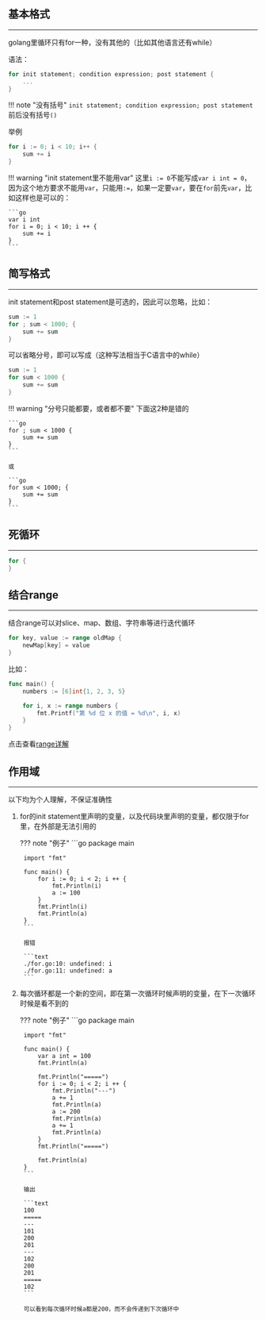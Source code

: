 ## **基本格式**

---

golang里循环只有for一种，没有其他的（比如其他语言还有while）

语法：

```go
for init statement; condition expression; post statement {
    ...
}
```

!!! note "没有括号"
	`init statement; condition expression; post statement`前后没有括号`()`

举例

```go
for i := 0; i < 10; i++ {
    sum += i
}
```

!!! warning "init statement里不能用var"
	这里`i := 0`不能写成`var i int = 0`，因为这个地方要求不能用`var`，只能用`:=`，如果一定要`var`，要在`for`前先`var`，比如这样也是可以的：

	```go
	var i int
	for i = 0; i < 10; i ++ {
	    sum += i
	}
	```

## **简写格式**

---

init statement和post statement是可选的，因此可以忽略，比如：

```go
sum := 1
for ; sum < 1000; {
    sum += sum
}
```

可以省略分号，即可以写成（这种写法相当于C语言中的while）

```go
sum := 1
for sum < 1000 {
    sum += sum
}
```

!!! warning "分号只能都要，或者都不要"
	下面这2种是错的

	```go
	for ; sum < 1000 {
	    sum += sum
	}
	```

	或

	```go
	for sum < 1000; {
	    sum += sum
	}
	```

## **死循环**

---

```go
for {
}
```

## **结合range**

---

结合range可以对slice、map、数组、字符串等进行迭代循环

```go
for key, value := range oldMap {
    newMap[key] = value
}
```

比如：

```go
func main() {
    numbers := [6]int{1, 2, 3, 5}

    for i, x := range numbers {
        fmt.Printf("第 %d 位 x 的值 = %d\n", i, x)
    }
}
```

点击查看[range详解](/other/range/)

## **作用域**

---

以下均为个人理解，不保证准确性

1. for的init statement里声明的变量，以及代码块里声明的变量，都仅限于for里，在外部是无法引用的

	??? note "例子"
		```go
		package main

		import "fmt"

		func main() {
			for i := 0; i < 2; i ++ {
				fmt.Println(i)
				a := 100
			}
			fmt.Println(i)
			fmt.Println(a)
		}
		```

		报错

		```text
		./for.go:10: undefined: i
		./for.go:11: undefined: a
		```

2. 每次循环都是一个新的空间，即在第一次循环时候声明的变量，在下一次循环时候是看不到的

	??? note "例子"
		```go
		package main

		import "fmt"

		func main() {
			var a int = 100
			fmt.Println(a)

			fmt.Println("=====")
			for i := 0; i < 2; i ++ {
				fmt.Println("---")
				a += 1
				fmt.Println(a)
				a := 200
				fmt.Println(a)
				a += 1
				fmt.Println(a)
			}
			fmt.Println("=====")

			fmt.Println(a)
		}
		```

		输出

		```text
		100
		=====
		---
		101
		200
		201
		---
		102
		200
		201
		=====
		102
		```

		可以看到每次循环时候a都是200，而不会传递到下次循环中
